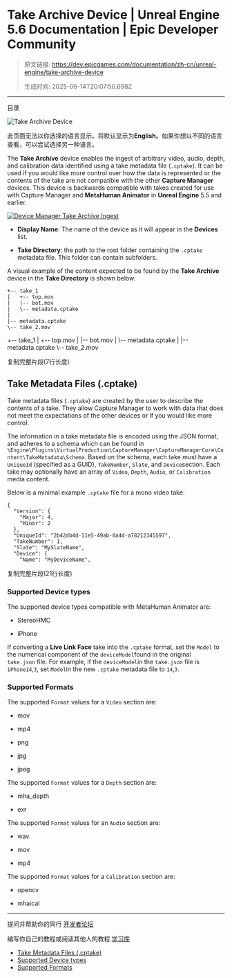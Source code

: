 # Take Archive Device | Unreal Engine 5.6 Documentation | Epic Developer Community

> 原文链接: https://dev.epicgames.com/documentation/zh-cn/unreal-engine/take-archive-device
> 
> 生成时间: 2025-06-14T20:07:50.698Z

---

目录

![Take Archive Device](https://dev.epicgames.com/community/api/documentation/image/d87189e0-6992-40d1-8e4f-b8d98a9d38a6?resizing_type=fill&width=1920&height=335)

此页面无法以你选择的语言显示。将默认显示为**English**。如果你想以不同的语言查看，可以尝试选择另一种语言。

The **Take Archive** device enables the ingest of arbitrary video, audio, depth, and calibration data identified using a take metadata file (`.cptake`). It can be used if you would like more control over how the data is represented or the contents of the take are not compatible with the other **Capture Manager** devices. This device is backwards compatible with takes created for use with Capture Manager and **MetaHuman Animator** in **Unreal Engine** 5.5 and earlier.

[![Device Manager Take Archive Ingest](https://dev.epicgames.com/community/api/documentation/image/abea22e4-241f-45b8-9382-b698ad1f1c4a?resizing_type=fit)](https://dev.epicgames.com/community/api/documentation/image/abea22e4-241f-45b8-9382-b698ad1f1c4a?resizing_type=fit)

-   **Display Name**: The name of the device as it will appear in the **Devices** list.
    
-   **Take Directory**: the path to the root folder containing the `.cptake` metadata file. This folder can contain subfolders.
    

A visual example of the content expected to be found by the **Take Archive** device in the **Take Directory** is shown below:

```
+-- take_1
|   +-- top.mov
|   |-- bot.mov
|   \-- metadata.cptake
|
|-- metadata.cptake
\-- take_2.mov
```

+-- take\_1 | +-- top.mov | |-- bot.mov | \\-- metadata.cptake | |-- metadata.cptake \\-- take\_2.mov

复制完整片段(7行长度)

## Take Metadata Files (.cptake)

Take metadata files (`.cptake`) are created by the user to describe the contents of a take. They allow Capture Manager to work with data that does not meet the expectations of the other devices or if you would like more control.

The information in a take metadata file is encoded using the JSON format, and adheres to a schema which can be found in `\Engine\Plugins\VirtualProduction\CaptureManager\CaptureManagerCore\Content\TakeMetadata\Schema`. Based on the schema, each take must have a `UniqueId` (specified as a GUID), `TakeNumber`, `Slate`, and `Device`section. Each take may optionally have an array of `Video`, `Depth`, `Audio`, or `Calibration` media content.

Below is a minimal example `.cptake` file for a mono video take:

```
{
  "Version": {
    "Major": 4,
    "Minor": 2
  },
  "UniqueId": "2b42db4d-11e5-49ab-8a4d-a78212345597",
  "TakeNumber": 1,
  "Slate": "MySlateName",
  "Device": {
    "Name": "MyDeviceName",
```

复制完整片段(21行长度)

### Supported Device types

The supported device types compatible with MetaHuman Animator are:

-   StereoHMC
    
-   iPhone
    

If converting a **Live Link Face** take into the `.cptake` format, set the `Model` to the numerical component of the `deviceModel`found in the original `take.json` file. For example, if the `deviceModel`in the `take.json` file is `iPhone14`,`3`, set `Model`in the new `.cptake` metadata file to `14`,`3`.

### Supported Formats

The supported `Format` values for a `Video` section are:

-   mov
    
-   mp4
    
-   png
    
-   jpg
    
-   jpeg
    

The supported `Format` values for a `Depth` section are:

-   mha\_depth
    
-   exr
    

The supported `Format` values for an `Audio` section are:

-   wav
    
-   mov
    
-   mp4
    

The supported `Format` values for a `Calibration` section are:

-   opencv
    
-   mhaical
    

* * *

提问并帮助你的同行 [开发者论坛](https://forums.unrealengine.com/categories?tag=unreal-engine)

编写你自己的教程或阅读其他人的教程 [学习库](https://dev.epicgames.com/community/unreal-engine/learning)

-   [Take Metadata Files (.cptake)](/documentation/zh-cn/unreal-engine/take-archive-device#takemetadatafiles\(cptake\))
-   [Supported Device types](/documentation/zh-cn/unreal-engine/take-archive-device#supporteddevicetypes)
-   [Supported Formats](/documentation/zh-cn/unreal-engine/take-archive-device#supportedformats)